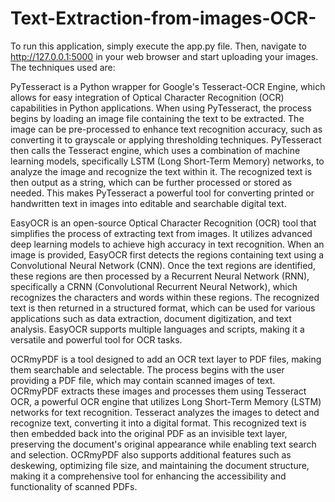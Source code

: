 # Text-Extraction-from-images-OCR-

To run this application, simply execute the app.py file. Then, navigate to http://127.0.0.1:5000 in your web browser and start uploading your images. The techniques used are:

PyTesseract is a Python wrapper for Google's Tesseract-OCR Engine, which allows for easy integration of Optical Character Recognition (OCR) capabilities in Python applications. When using PyTesseract, the process begins by loading an image file containing the text to be extracted. The image can be pre-processed to enhance text recognition accuracy, such as converting it to grayscale or applying thresholding techniques. PyTesseract then calls the Tesseract engine, which uses a combination of machine learning models, specifically LSTM (Long Short-Term Memory) networks, to analyze the image and recognize the text within it. The recognized text is then output as a string, which can be further processed or stored as needed. This makes PyTesseract a powerful tool for converting printed or handwritten text in images into editable and searchable digital text.

EasyOCR is an open-source Optical Character Recognition (OCR) tool that simplifies the process of extracting text from images. It utilizes advanced deep learning models to achieve high accuracy in text recognition. When an image is provided, EasyOCR first detects the regions containing text using a Convolutional Neural Network (CNN). Once the text regions are identified, these regions are then processed by a Recurrent Neural Network (RNN), specifically a CRNN (Convolutional Recurrent Neural Network), which recognizes the characters and words within these regions. The recognized text is then returned in a structured format, which can be used for various applications such as data extraction, document digitization, and text analysis. EasyOCR supports multiple languages and scripts, making it a versatile and powerful tool for OCR tasks.

OCRmyPDF is a tool designed to add an OCR text layer to PDF files, making them searchable and selectable. The process begins with the user providing a PDF file, which may contain scanned images of text. OCRmyPDF extracts these images and processes them using Tesseract OCR, a powerful OCR engine that utilizes Long Short-Term Memory (LSTM) networks for text recognition. Tesseract analyzes the images to detect and recognize text, converting it into a digital format. This recognized text is then embedded back into the original PDF as an invisible text layer, preserving the document's original appearance while enabling text search and selection. OCRmyPDF also supports additional features such as deskewing, optimizing file size, and maintaining the document structure, making it a comprehensive tool for enhancing the accessibility and functionality of scanned PDFs.
